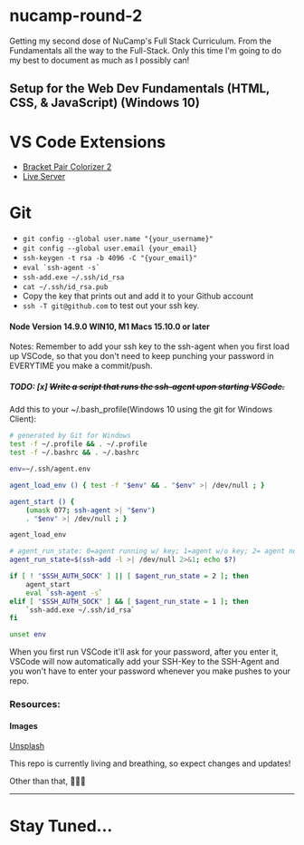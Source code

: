 # nucamp-round-2
Getting my second dose of NuCamp's Full Stack Curriculum. From the Fundamentals all the way to the Full-Stack. Only this time I'm going to do my best to document as much as I possibly can!



## Setup for the Web Dev Fundamentals (HTML, CSS, & JavaScript) (Windows 10)

# VS Code Extensions
- [Bracket Pair Colorizer 2](https://marketplace.visualstudio.com/items?itemName=CoenraadS.bracket-pair-colorizer-2)
- [Live Server](https://marketplace.visualstudio.com/items?itemName=ritwickdey.LiveServer)

# Git
- `git config --global user.name "{your_username}"`
- `git config --global user.email {your_email}`
- `ssh-keygen -t rsa -b 4096 -C "{your_email}"`
- ``eval `ssh-agent -s` ``
- `ssh-add.exe ~/.ssh/id_rsa`
- `cat ~/.ssh/id_rsa.pub`
- Copy the key that prints out and add it to your Github account
- `ssh -T git@github.com` to test out your ssh key.

#### Node Version 14.9.0 WIN10, M1 Macs 15.10.0 or later
Notes: Remember to add your ssh key to the ssh-agent when you first load up VSCode, so that you don't need to keep punching your password in EVERYTIME you make a commit/push.

##### TODO: [x] ~~Write a script that runs the ssh-agent upon starting VSCode.~~
Add this to your ~/.bash_profile(Windows 10 using the git for Windows Client):
```bash
# generated by Git for Windows
test -f ~/.profile && . ~/.profile
test -f ~/.bashrc && . ~/.bashrc

env=~/.ssh/agent.env

agent_load_env () { test -f "$env" && . "$env" >| /dev/null ; }

agent_start () {
    (umask 077; ssh-agent >| "$env")
    . "$env" >| /dev/null ; }

agent_load_env

# agent_run_state: 0=agent running w/ key; 1=agent w/o key; 2= agent not running
agent_run_state=$(ssh-add -l >| /dev/null 2>&1; echo $?)

if [ ! "$SSH_AUTH_SOCK" ] || [ $agent_run_state = 2 ]; then
    agent_start
    eval `ssh-agent -s`
elif [ "$SSH_AUTH_SOCK" ] && [ $agent_run_state = 1 ]; then
    `ssh-add.exe ~/.ssh/id_rsa`
fi

unset env
```
When you first run VSCode it'll ask for your password, after you enter it, VSCode will now automatically add your SSH-Key to the SSH-Agent and you won't have to enter your password whenever you make pushes to your repo.
### Resources:

#### Images
[Unsplash](https://unsplash.com/)


This repo is currently living and breathing, so expect changes and updates!

Other than that, 🤷🏾‍♂️
<hr>


# Stay Tuned...


